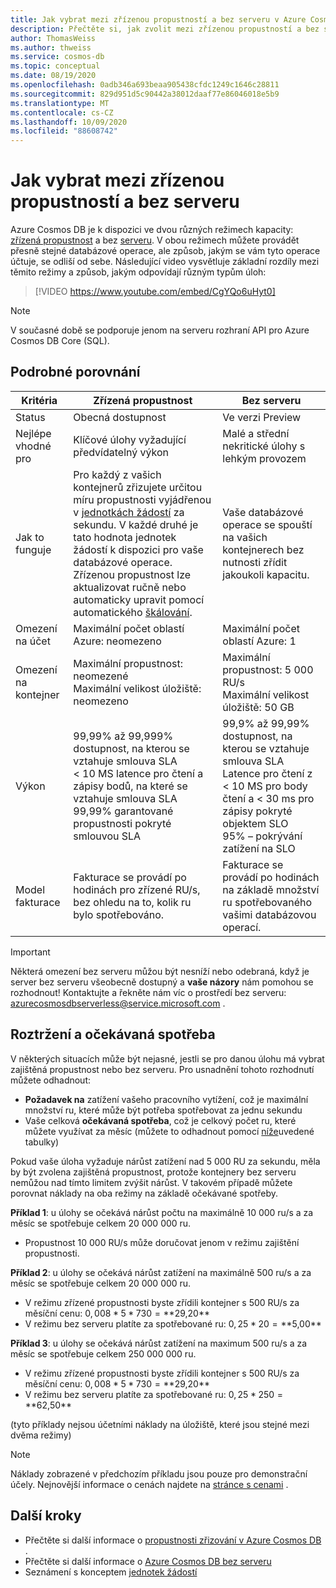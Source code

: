 ```yaml
---
title: Jak vybrat mezi zřízenou propustností a bez serveru v Azure Cosmos DB
description: Přečtěte si, jak zvolit mezi zřízenou propustností a bez serveru pro vaše úlohy.
author: ThomasWeiss
ms.author: thweiss
ms.service: cosmos-db
ms.topic: conceptual
ms.date: 08/19/2020
ms.openlocfilehash: 0adb346a693beaa905438cfdc1249c1646c28811
ms.sourcegitcommit: 829d951d5c90442a38012daaf77e86046018e5b9
ms.translationtype: MT
ms.contentlocale: cs-CZ
ms.lasthandoff: 10/09/2020
ms.locfileid: "88608742"
---
```

# <a name="how-to-choose-between-provisioned-throughput-and-serverless"></a>Jak vybrat mezi zřízenou propustností a bez serveru

Azure Cosmos DB je k dispozici ve dvou různých režimech kapacity: [zřízená propustnost](set-throughput.md) a bez [serveru](serverless.md). V obou režimech můžete provádět přesně stejné databázové operace, ale způsob, jakým se vám tyto operace účtuje, se odliší od sebe. Následující video vysvětluje základní rozdíly mezi těmito režimy a způsob, jakým odpovídají různým typům úloh:

> [!VIDEO https://www.youtube.com/embed/CgYQo6uHyt0]

> [!NOTE]
> V současné době se podporuje jenom na serveru rozhraní API pro Azure Cosmos DB Core (SQL).

## <a name="detailed-comparison"></a>Podrobné porovnání

| Kritéria | Zřízená propustnost | Bez serveru |
| --- | --- | --- |
| Status | Obecná dostupnost | Ve verzi Preview |
| Nejlépe vhodné pro | Klíčové úlohy vyžadující předvídatelný výkon | Malé a střední nekritické úlohy s lehkým provozem |
| Jak to funguje | Pro každý z vašich kontejnerů zřizujete určitou míru propustnosti vyjádřenou v [jednotkách žádostí](request-units.md) za sekundu. V každé druhé je tato hodnota jednotek žádostí k dispozici pro vaše databázové operace. Zřízenou propustnost lze aktualizovat ručně nebo automaticky upravit pomocí automatického [škálování](provision-throughput-autoscale.md). | Vaše databázové operace se spouští na vašich kontejnerech bez nutnosti zřídit jakoukoli kapacitu. |
| Omezení na účet | Maximální počet oblastí Azure: neomezeno | Maximální počet oblastí Azure: 1 |
| Omezení na kontejner | Maximální propustnost: neomezené<br>Maximální velikost úložiště: neomezeno | Maximální propustnost: 5 000 RU/s<br>Maximální velikost úložiště: 50 GB |
| Výkon | 99,99% až 99,999% dostupnost, na kterou se vztahuje smlouva SLA<br>< 10 MS latence pro čtení a zápisy bodů, na které se vztahuje smlouva SLA<br>99,99% garantované propustnosti pokryté smlouvou SLA | 99,9% až 99,99% dostupnost, na kterou se vztahuje smlouva SLA<br>Latence pro čtení z < 10 MS pro body čtení a < 30 ms pro zápisy pokryté objektem SLO<br>95% – pokrývání zatížení na SLO |
| Model fakturace | Fakturace se provádí po hodinách pro zřízené RU/s, bez ohledu na to, kolik ru bylo spotřebováno. | Fakturace se provádí po hodinách na základě množství ru spotřebovaného vašimi databázovou operací. |

> [!IMPORTANT]
> Některá omezení bez serveru můžou být nesníží nebo odebraná, když je server bez serveru všeobecně dostupný a **vaše názory** nám pomohou se rozhodnout! Kontaktujte a řekněte nám víc o prostředí bez serveru: [azurecosmosdbserverless@service.microsoft.com](mailto:azurecosmosdbserverless@service.microsoft.com) .

## <a name="burstability-and-expected-consumption"></a>Roztržení a očekávaná spotřeba

V některých situacích může být nejasné, jestli se pro danou úlohu má vybrat zajištěná propustnost nebo bez serveru. Pro usnadnění tohoto rozhodnutí můžete odhadnout:

- **Požadavek na** zatížení vašeho pracovního vytížení, což je maximální množství ru, které může být potřeba spotřebovat za jednu sekundu
- Vaše celková **očekávaná spotřeba**, což je celkový počet ru, které můžete využívat za měsíc (můžete to odhadnout pomocí [níže](plan-manage-costs.md#estimating-serverless-costs)uvedené tabulky)

Pokud vaše úloha vyžaduje nárůst zatížení nad 5 000 RU za sekundu, měla by být zvolena zajištěná propustnost, protože kontejnery bez serveru nemůžou nad tímto limitem zvýšit nárůst. V takovém případě můžete porovnat náklady na oba režimy na základě očekávané spotřeby.

**Příklad 1**: u úlohy se očekává nárůst počtu na maximálně 10 000 ru/s a za měsíc se spotřebuje celkem 20 000 000 ru.

- Propustnost 10 000 RU/s může doručovat jenom v režimu zajištění propustnosti.

**Příklad 2**: u úlohy se očekává nárůst zatížení na maximálně 500 ru/s a za měsíc se spotřebuje celkem 20 000 000 ru.

- V režimu zřízené propustnosti byste zřídili kontejner s 500 RU/s za měsíční cenu: $0,008 * 5 * 730 = **$29,20**
- V režimu bez serveru platíte za spotřebované ru: $0,25 * 20 = **$5,00**

**Příklad 3**: u úlohy se očekává nárůst zatížení na maximum 500 ru/s a za měsíc se spotřebuje celkem 250 000 000 ru.

- V režimu zřízené propustnosti byste zřídili kontejner s 500 RU/s za měsíční cenu: $0,008 * 5 * 730 = **$29,20**
- V režimu bez serveru platíte za spotřebované ru: $0,25 * 250 = **$62,50**

(tyto příklady nejsou účetními náklady na úložiště, které jsou stejné mezi dvěma režimy)

> [!NOTE]
> Náklady zobrazené v předchozím příkladu jsou pouze pro demonstrační účely. Nejnovější informace o cenách najdete na [stránce s cenami](https://azure.microsoft.com/pricing/details/cosmos-db/) .

## <a name="next-steps"></a>Další kroky

- Přečtěte si další informace o [propustnosti zřizování v Azure Cosmos DB](set-throughput.md) .
- Přečtěte si další informace o [Azure Cosmos DB bez serveru](serverless.md)
- Seznámení s konceptem [jednotek žádostí](request-units.md)
